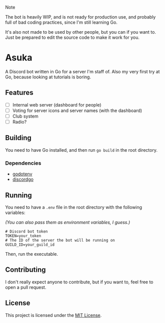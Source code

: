 > [!NOTE]
> The bot is heavily WIP, and is not ready for production use, and probably
> full of bad coding practices, since I'm still learning Go.
>
> It's also not made to be used by other people, but you can if you want to.
> Just be prepared to edit the source code to make it work for you.

# Asuka

A Discord bot written in Go for a server I'm staff of.
Also my very first try at Go, because looking at tutorials is boring.

## Features

- [ ] Internal web server (dashboard for people)
- [ ] Voting for server icons and server names (with the dashboard)
- [ ] Club system
- [ ] Radio?

## Building

You need to have Go installed, and then run `go build` in the root directory.

### Dependencies

- [godotenv](https://github.com/joho/godotenv)
- [discordgo](https://github.com/bwmarrin/discordgo)

## Running

You need to have a `.env` file in the root directory with the following variables:

*(You can also pass them as environment variables, I guess.)*

```dotenv
# Discord bot token
TOKEN=your_token
# The ID of the server the bot will be running on
GUILD_ID=your_guild_id
```

Then, run the executable.

## Contributing

I don't really expect anyone to contribute, but if you want to, feel free to open a pull request.

## License

This project is licensed under the [MIT License](LICENSE).
